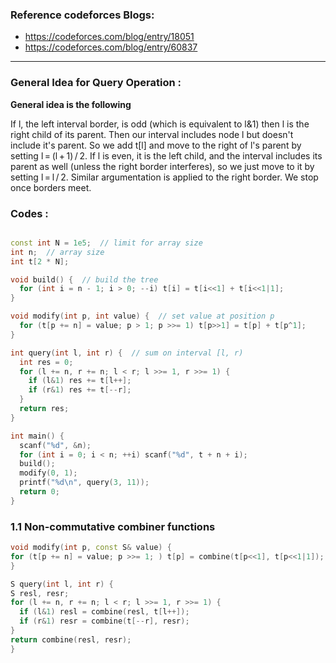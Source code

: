 
###  Reference codeforces Blogs:

 - https://codeforces.com/blog/entry/18051
 - https://codeforces.com/blog/entry/60837

------------------------------------------------------------------------------

### General Idea for Query Operation :
 **General idea is the following**

If l, the left interval border, is odd (which is equivalent to l&1) then l is the right child of its parent. Then our interval includes node l but doesn't include it's parent. So we add t[l] and move to the right of l's parent by setting l = (l + 1) / 2. If l is even, it is the left child, and the interval includes its parent as well (unless the right border interferes), so we just move to it by setting l = l / 2. Similar argumentation is applied to the right border. We stop once borders meet.

### Codes : 

```cpp

const int N = 1e5;  // limit for array size
int n;  // array size
int t[2 * N];

void build() {  // build the tree
  for (int i = n - 1; i > 0; --i) t[i] = t[i<<1] + t[i<<1|1];
}

void modify(int p, int value) {  // set value at position p
  for (t[p += n] = value; p > 1; p >>= 1) t[p>>1] = t[p] + t[p^1];
}

int query(int l, int r) {  // sum on interval [l, r)
  int res = 0;
  for (l += n, r += n; l < r; l >>= 1, r >>= 1) {
    if (l&1) res += t[l++];
    if (r&1) res += t[--r];
  }
  return res;
}

int main() {
  scanf("%d", &n);
  for (int i = 0; i < n; ++i) scanf("%d", t + n + i);
  build();
  modify(0, 1);
  printf("%d\n", query(3, 11));
  return 0;
}

```
  
  

  
 ### 1.1 Non-commutative combiner functions
  
  ```cpp
  void modify(int p, const S& value) {
  for (t[p += n] = value; p >>= 1; ) t[p] = combine(t[p<<1], t[p<<1|1]);
}

S query(int l, int r) {
  S resl, resr;
  for (l += n, r += n; l < r; l >>= 1, r >>= 1) {
    if (l&1) resl = combine(resl, t[l++]);
    if (r&1) resr = combine(t[--r], resr);
  }
  return combine(resl, resr);
}
  
  ```

